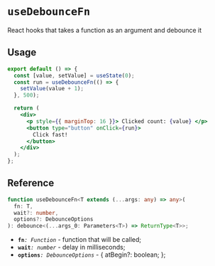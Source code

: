 # `useDebounceFn`

React hooks that takes a function as an argument and debounce it

## Usage

```jsx
export default () => {
  const [value, setValue] = useState(0);
  const run = useDebounceFn(() => {
    setValue(value + 1);
  }, 500);

  return (
    <div>
      <p style={{ marginTop: 16 }}> Clicked count: {value} </p>
      <button type="button" onClick={run}>
        Click fast!
      </button>
    </div>
  );
};
```

## Reference

```ts
function useDebounceFn<T extends (...args: any) => any>(
  fn: T,
  wait?: number,
  options?: DebounceOptions
): debounce<(...args_0: Parameters<T>) => ReturnType<T>>;
```

- **`fn`**_`: Function`_ - function that will be called;
- **`wait`**_`: number`_ - delay in milliseconds;
- **`options`**_`: DebounceOptions`_ - {
  atBegin?: boolean;
  };
